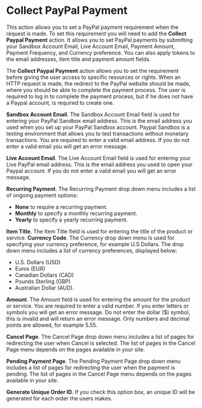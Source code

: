# Collect PayPal Payment

This action allows you to set a PayPal payment requirement when the request is made. To set this requirement you will need to add the **Collect Paypal Payment** action. It allows you to set PayPal payments by submitting your Sandbox Account Email, Live Account Email, Payment Amount, Payment Frequency, and Currency preference. You can also apply tokens to the email addresses, item title and payment amount fields. 

The **Collect Paypal Payment** action allows you to set the requirement before giving the user access to specific resources or rights. When an HTTP request is made, the redirect to the PayPal website should be made, where you should be able to complete the payment process. The user is required to log in to complete the payment process, but if he does not have a Paypal account, is required to create one.

**Sandbox Account Email**. The Sandbox Account Email field is used for entering your PayPal Sandbox email address. This is the email address you used when you set up your PayPal Sandbox account. Paypal Sandbox is a testing environment that allows you to test transactions without monetary transactions. You are required to enter a valid email address. If you do not enter a valid email you will get an error message.

**Live Account Email**. The Live Account Email field is used for entering your Live PayPal email address. This is the email address you used to open your Paypal account. If you do not enter a valid email you will get an error message.

**Recurring Payment**. The Recurring Payment drop down menu includes a list of ongoing payment options:
* **None** to require a recurring payment.
* **Monthly** to specify a monthly recurring payment.
* **Yearly** to specify a yearly recurring payment.

**Item Title**. The Item Title field is used for entering the title of the product or service. 
**Currency Code**. The Currency drop down menu is used for specifying your currency preference, for example U.S Dollars. The drop down menu includes a list of currency preferences, displayed below: 
* U.S. Dollars (USD)
* Euros (EUR)
* Canadian Dollars (CAD)
* Pounds Sterling (GBP)
* Australian Dollar (AUD).

**Amount**. The Amount field is used for entering the amount for the product or service. You are required to enter a valid number. If you enter letters or symbols you will get an error message. Do not enter the dollar ($) symbol, this is invalid and will return an error message. Only numbers and decimal points are allowed, for example 5.55.

**Cancel Page**. The Cancel Page drop down menu includes a list of pages for redirecting the user when Cancel is selected. The list of pages in the Cancel Page menu depends on the pages available in your site.

**Pending Payment Page**. The Pending Payment Page drop down menu includes a list of pages for redirecting the user when the payment is pending. The list of pages in the Cancel Page menu depends on the pages available in your site.

**Generate Unique Order ID**. If you check this option box, an unique ID will be generated for each order the users makes.